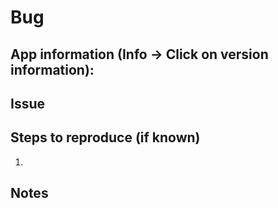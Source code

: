 # Bug
## App information (Info -> Click on version information):


## Issue


## Steps to reproduce (if known)
1. 


## Notes


